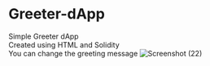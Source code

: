 # Greeter-dApp
Simple Greeter dApp <br>
Created using HTML and Solidity <br>
You can change the greeting message 
![Screenshot (22)](https://user-images.githubusercontent.com/61531351/192132363-56d9c3fd-178e-4a0c-aa07-20e6f2ef24d7.png)
